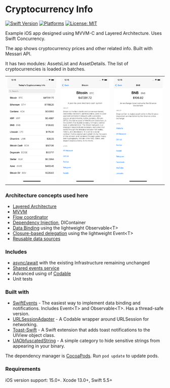 # Cryptocurrency Info
[![Swift Version](https://img.shields.io/badge/Swift-5-F16D39.svg?style=flat)](https://swift.org)
[![Platforms](https://img.shields.io/badge/platform-iOS-lightgrey.svg)](https://developer.apple.com/swift/)
[![License: MIT](https://img.shields.io/badge/License-MIT-yellow.svg)](https://github.com/denissimon/Cryptocurrency-Info/blob/master/LICENSE)

Example iOS app designed using MVVM-C and Layered Architecture. Uses Swift Concurrency.

The app shows cryptocurrency prices and other related info. Built with Messari API.

It has two modules: AssetsList and AssetDetails. The list of cryptocurrencies is loaded in batches.

<table> 
  <tr>
    <td> <img src="Screenshots/1_Cryptocurrency-Info.png" width = 252px></td>
    <td> <img src="Screenshots/2_Cryptocurrency-Info.png" width = 252px></td>
    <td> <img src="Screenshots/3_Cryptocurrency-Info.png" width = 252px></td>
  </tr>
</table>

### Architecture concepts used here

- [Layered Architecture][LayeredArchitectureLink]
- [MVVM][MVVMLink]
- [Flow coordinator][FlowCoordinatorLink]
- [Dependency Injection][DIContainerLink], DIContainer
- [Data Binding][DataBindingLink] using the lightweight Observable\<T\>
- [Closure-based delegation][ClosureBasedDelegationLink] using the lightweight Event\<T\>
- [Reusable data sources][DataSourceLink]

[LayeredArchitectureLink]: https://en.wikipedia.org/wiki/Multitier_architecture
[MVVMLink]: https://github.com/denissimon/Cryptocurrency-Info/tree/master/CryptocurrencyInfo/Modules/AssetsFeature/AssetDetails
[FlowCoordinatorLink]: https://github.com/denissimon/Cryptocurrency-Info/tree/master/CryptocurrencyInfo/Coordinator
[DIContainerLink]: https://github.com/denissimon/Cryptocurrency-Info/blob/master/CryptocurrencyInfo/Coordinator/DIContainer/DIContainer.swift
[DataBindingLink]: https://github.com/denissimon/Cryptocurrency-Info/blob/master/CryptocurrencyInfo/Modules/AssetsFeature/AssetsList/ViewModel/AssetsListViewModel.swift
[ClosureBasedDelegationLink]: https://github.com/denissimon/Cryptocurrency-Info/blob/master/CryptocurrencyInfo/Modules/AssetsFeature/AssetsList/View/AssetsListDataSource.swift
[DataSourceLink]: https://github.com/denissimon/Cryptocurrency-Info/blob/master/CryptocurrencyInfo/Modules/AssetsFeature/AssetsList/View/AssetsListDataSource.swift

### Includes

- [async/await][AsyncAwaitLink] with the existing Infrastructure remaining unchanged
- [Shared events service][SharedEventsLink]
- Advanced using of [Codable][CodableLink]
- Unit tests

[AsyncAwaitLink]: https://github.com/denissimon/Cryptocurrency-Info/tree/master/CryptocurrencyInfo/Data/Repositories
[SharedEventsLink]: https://github.com/denissimon/Cryptocurrency-Info/blob/master/CryptocurrencyInfo/Common/Utils/SharedEvents.swift
[CodableLink]: https://github.com/denissimon/Cryptocurrency-Info/blob/master/CryptocurrencyInfo/Modules/AssetsFeature/AssetDetails/Models/Profile.swift

### Built with

- [SwiftEvents](https://github.com/denissimon/SwiftEvents) - The easiest way to implement data binding and notifications. Includes Event\<T\> and Observable\<T\>. Has a thread-safe version.
- [URLSessionAdapter](https://github.com/denissimon/URLSessionAdapter) - A Codable wrapper around URLSession for networking.
- [Toast-Swift](https://github.com/scalessec/Toast-Swift) - A Swift extension that adds toast notifications to the UIView object class.
- [UAObfuscatedString](https://github.com/UrbanApps/UAObfuscatedString) - A simple category to hide sensitive strings from appearing in your binary.

The dependency manager is [CocoaPods](https://cocoapods.org). Run `pod update` to update pods.

### Requirements

iOS version support: 15.0+. Xcode 13.0+, Swift 5.5+
